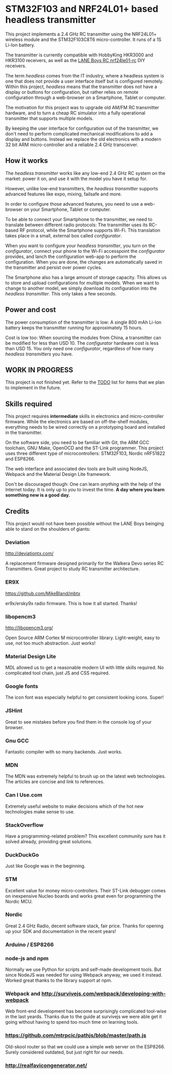 # STM32F103 and NRF24L01+ based headless transmitter

This project implements a 2.4 GHz RC transmitter using the NRF24L01+ wireless module and the STM32F103C8T6 micro-controller. It runs of a 1S Li-Ion battery.

The transmitter is currently compatible with HobbyKing HKR3000 and HKR3100 receivers, as well as the [LANE Boys RC nrf24le01-rc](https://github.com/laneboysrc/nrf24l01-rc) DIY receivers.

The term *headless* comes from the IT industry, where a headless system is one that does not provide a user interface itself but is configured remotely. Within this project, *headless* means that the transmitter does not have a display or buttons for configuration, but rather relies on remote configuration through a web-browser on a Smartphone, Tablet or computer.

The motivation for this project was to upgrade old AM/FM RC transmitter hardware, and to turn a cheap RC simulator into a fully operational transmitter that supports multiple models.

By keeping the user interface for configuration out of the transmitter, we don't need to perform complicated mechanical modifications to add a display and buttons. Instead we replace the old electronics with a modern 32 bit ARM micro-controller and a reliable 2.4 GHz transceiver.


## How it works

The *headless transmitter* works like any low-end 2.4 GHz RC system on the market: power it on, and use it with the model you have it setup for.

However, unlike low-end transmitters, the *headless transmitter* supports advanced features like expo, mixing, failsafe and more.

In order to configure those advanced features, you need to use a web-browser on your Smartphone, Tablet or computer.

To be able to connect your Smartphone to the transmitter, we need to translate between different radio protocols: The transmitter uses its RC-based RF protocol, while the Smartphone supports Wi-Fi. This translation takes place in a small, external box called *configurator*.

When you want to configure your *headless transmitter*, you turn on the *configurator*, connect your phone to the Wi-Fi accesspoint the *configurator* provides, and lanch the configuration web-app to perform the configuration. When you are done, the changes are automatically saved in the transmitter and persist over power cycles.

The Smartphone also has a large amount of storage capacity. This allows us to store and upload configurations for multiple models. When we want to change to another model, we simply download its configuration into the *headless transmitter*. This only takes a few seconds.


## Power and cost
The power consumption of the transmitter is low: A single 800 mAh Li-Ion battery keeps the transmitter running for approximately 15 hours.

Cost is low too: When sourcing the modules from China, a transmitter can be modified for less than USD 10. The *configurator* hardware cost is less than USD 15. You only need one *configurator*, regardless of how many *headless transmitters* you have.


## WORK IN PROGRESS

This project is not finished yet. Refer to the [TODO](TODO.md) list for items that we plan to implement in the future.


## Skills required

This project requires **intermediate** skills in electronics and micro-controller firmware. While the electronics are based on off-the-shelf modules, everything needs to be wired correctly on a prototyping board and installed in the transmitter.

On the software side, you need to be familiar with Git, the ARM GCC toolchain, GNU Make, OpenOCD and the ST-Link programmer. This project uses three different type of microcontrollers: STM32F103, Nordic nRF51822 and ESP8266.

The web interface and associated dev tools are built using NodeJS, Webpack and the Material Design Lite framework.

Don't be discouraged though: One can learn *anything* with the help of the Internet today. It is only up to *you* to invest the time. **A day where you learn something new is a good day.**


## Credits

This project would not have been possible without the LANE Boys beinging able to stand on the shoulders of giants:


### Deviation

http://deviationtx.com/

A replacement firmware designed primarily for the Walkera Devo series RC Transmitters. Great project to study RC transmitter architecture.


### ER9X

https://github.com/MikeBland/mbtx

er9x/ersky9x radio firmware. This is how it all started. Thanks!


### libopencm3

http://libopencm3.org/

Open Source ARM Cortex M microcontroller library. Light-weight, easy to use, not too much abstraction. Just works!


### Material Design Lite

MDL allowed us to get a reasonable modern UI with little skills required. No complicated tool chain, just JS and CSS required.


### Google fonts

The icon font was especially helpful to get consistent looking icons. Super!


### JSHint

Great to see mistakes before you find them in the console log of your browser.


### Gnu GCC

Fantastic compiler with so many backends. Just works.


### MDN

The MDN was extremely helpful to brush up on the latest web technologies. The articles are concise and link to references.


### Can I Use.com

Extremely useful website to make decisions which of the hot new technologies make sense to use.


### StackOverflow

Have a programming-related problem? This excellent community sure has it solved already, providing great solutions.

### DuckDuckGo

Just like Google was in the beginning.


### STM

Excellent value for money micro-controllers. Their ST-Link debugger comes on inexpensive Nucleo boards and works great even for programming the Nordic MCU.


### Nordic

Great 2.4 GHz Radio, decent software stack, fair price. Thanks for opening up your SDK and documentation in the recent years!


### Arduino / ESP8266

### node-js and npm

Normally we use Python for scripts and self-made development tools. But since NodeJS was needed for using Webpack anyway, we used it instead. Worked great thanks to the library support at npm.


### Webpack and http://survivejs.com/webpack/developing-with-webpack

Web front-end development has become surprisingly complicated tool-wise in the last yeards. Thanks due to the guide at survivejs we were able get it going without having to spend too much time on learning tools.


### https://github.com/mtrpcic/pathjs/blob/master/path.js

Old-skool router so that we could use a simple web server on the ESP8266. Surely considered outdated, but just right for our needs.


### http://realfavicongenerator.net/






